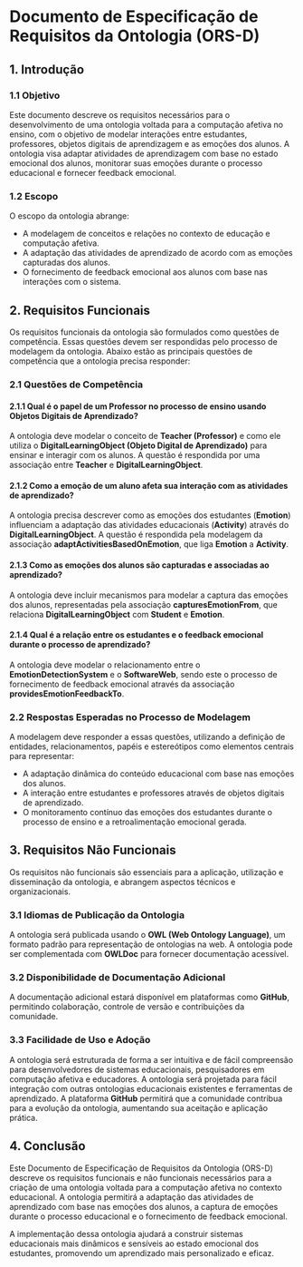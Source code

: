 # Documento de Especificação de Requisitos da Ontologia (ORS-D)

## 1. Introdução

### 1.1 Objetivo
Este documento descreve os requisitos necessários para o desenvolvimento de uma ontologia voltada para a computação afetiva no ensino, com o objetivo de modelar interações entre estudantes, professores, objetos digitais de aprendizagem e as emoções dos alunos. A ontologia visa adaptar atividades de aprendizagem com base no estado emocional dos alunos, monitorar suas emoções durante o processo educacional e fornecer feedback emocional.

### 1.2 Escopo
O escopo da ontologia abrange:
- A modelagem de conceitos e relações no contexto de educação e computação afetiva.
- A adaptação das atividades de aprendizado de acordo com as emoções capturadas dos alunos.
- O fornecimento de feedback emocional aos alunos com base nas interações com o sistema.

## 2. Requisitos Funcionais

Os requisitos funcionais da ontologia são formulados como questões de competência. Essas questões devem ser respondidas pelo processo de modelagem da ontologia. Abaixo estão as principais questões de competência que a ontologia precisa responder:

### 2.1 Questões de Competência

#### 2.1.1 Qual é o papel de um Professor no processo de ensino usando Objetos Digitais de Aprendizado?
A ontologia deve modelar o conceito de **Teacher (Professor)** e como ele utiliza o **DigitalLearningObject (Objeto Digital de Aprendizado)** para ensinar e interagir com os alunos. A questão é respondida por uma associação entre **Teacher** e **DigitalLearningObject**.

#### 2.1.2 Como a emoção de um aluno afeta sua interação com as atividades de aprendizado?
A ontologia precisa descrever como as emoções dos estudantes (**Emotion**) influenciam a adaptação das atividades educacionais (**Activity**) através do **DigitalLearningObject**. A questão é respondida pela modelagem da associação **adaptActivitiesBasedOnEmotion**, que liga **Emotion** a **Activity**.

#### 2.1.3 Como as emoções dos alunos são capturadas e associadas ao aprendizado?
A ontologia deve incluir mecanismos para modelar a captura das emoções dos alunos, representadas pela associação **capturesEmotionFrom**, que relaciona **DigitalLearningObject** com **Student** e **Emotion**.

#### 2.1.4 Qual é a relação entre os estudantes e o feedback emocional durante o processo de aprendizado?
A ontologia deve modelar o relacionamento entre o **EmotionDetectionSystem** e o **SoftwareWeb**, sendo este o processo de fornecimento de feedback emocional através da associação **providesEmotionFeedbackTo**.

### 2.2 Respostas Esperadas no Processo de Modelagem
A modelagem deve responder a essas questões, utilizando a definição de entidades, relacionamentos, papéis e estereótipos como elementos centrais para representar:
- A adaptação dinâmica do conteúdo educacional com base nas emoções dos alunos.
- A interação entre estudantes e professores através de objetos digitais de aprendizado.
- O monitoramento contínuo das emoções dos estudantes durante o processo de ensino e a retroalimentação emocional gerada.

## 3. Requisitos Não Funcionais

Os requisitos não funcionais são essenciais para a aplicação, utilização e disseminação da ontologia, e abrangem aspectos técnicos e organizacionais.

### 3.1 Idiomas de Publicação da Ontologia
A ontologia será publicada usando o **OWL (Web Ontology Language)**, um formato padrão para representação de ontologias na web. A ontologia pode ser complementada com **OWLDoc** para fornecer documentação acessível.

### 3.2 Disponibilidade de Documentação Adicional
A documentação adicional estará disponível em plataformas como **GitHub**, permitindo colaboração, controle de versão e contribuições da comunidade.

### 3.3 Facilidade de Uso e Adoção
A ontologia será estruturada de forma a ser intuitiva e de fácil compreensão para desenvolvedores de sistemas educacionais, pesquisadores em computação afetiva e educadores. A ontologia será projetada para fácil integração com outras ontologias educacionais existentes e ferramentas de aprendizado. A plataforma **GitHub** permitirá que a comunidade contribua para a evolução da ontologia, aumentando sua aceitação e aplicação prática.


## 4. Conclusão
Este Documento de Especificação de Requisitos da Ontologia (ORS-D) descreve os requisitos funcionais e não funcionais necessários para a criação de uma ontologia voltada para a computação afetiva no contexto educacional. A ontologia permitirá a adaptação das atividades de aprendizado com base nas emoções dos alunos, a captura de emoções durante o processo educacional e o fornecimento de feedback emocional.

A implementação dessa ontologia ajudará a construir sistemas educacionais mais dinâmicos e sensíveis ao estado emocional dos estudantes, promovendo um aprendizado mais personalizado e eficaz.
